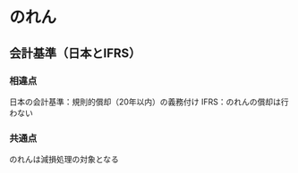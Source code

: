 # のれん

## 会計基準（日本とIFRS）

### 相違点
日本の会計基準：規則的償却（20年以内）の義務付け
IFRS：のれんの償却は行わない

### 共通点
のれんは減損処理の対象となる
